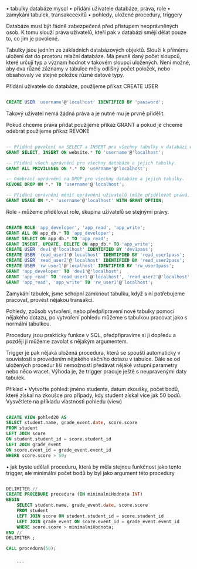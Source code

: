 • tabulky databáze mysql
• přidání uživatele databáze, práva, role
• zamykání tabulek, transakceexitů
• pohledy, uložené procedury, triggery

Databáze musí být řádně zabezpečená před přístupem neoprávněných osob. K tomu slouží práva uživatelů, kteří pak v databázi smějí dělat pouze to, co jim je povolené.

Tabulky jsou jedním ze základních databázových objektů. Slouží k přímému uložení dat do prostoru relační databáze. Má pevně daný počet sloupců, které určují typ a význam hodnot v takovém sloupci uložených. Není možné, aby dva různé záznamy v tabulce měly odlišný počet položek, nebo obsahovaly ve stejné položce různé datové typy.

Přídání uživatele do databáze, použíjeme příkaz CREATE USER

``` SQL

CREATE USER 'username'@'localhost' IDENTIFIED BY 'password';

```
Takový uživatel nemá žádná práva a je nutné mu je prvně přidělit.

Pokud chceme práva přidat použijeme příkaz GRANT a pokud je chceme odebrat použijeme příkaz REVOKE

``` SQL

-- Přidání povolení na SELECT a INSERT pro všechny tabulky v databázi website.
GRANT SELECT, INSERT ON website.* TO 'username'@'localhost';

-- Přidání všech oprávnění pro všechny databáze a jejich tabulky.
GRANT ALL PRIVILEGES ON *.* TO 'username'@'localhost';

-- Odebrání oprávnění na DROP pro všechny databáze a jejich tabulky.
REVOKE DROP ON *.* TO 'username'@'localhost';

-- Přidání oprávnění měnit oprávnění uživatelů (může přidělovat prává, která sám má).
GRANT USAGE ON *.* 'username'@'localhost' WITH GRANT OPTION;

```

Role - můžeme přidělovat role, skupina uživatelů se stejnými právy.

``` SQL

CREATE ROLE 'app_developer', 'app_read', 'app_write';
GRANT ALL ON app_db.* TO 'app_developer';
GRANT SELECT ON app_db.* TO 'app_read';
GRANT INSERT, UPDATE, DELETE ON app_db.* TO 'app_write';
CREATE USER 'dev1'@'localhost' IDENTIFIED BY 'dev1pass';
CREATE USER 'read_user1'@'localhost' IDENTIFIED BY 'read_user1pass';
CREATE USER 'read_user2'@'localhost' IDENTIFIED BY 'read_user2pass';
CREATE USER 'rw_user1'@'localhost' IDENTIFIED BY 'rw_user1pass';
GRANT 'app_developer' TO 'dev1'@'localhost';
GRANT 'app_read' TO 'read_user1'@'localhost', 'read_user2'@'localhost';
GRANT 'app_read', 'app_write' TO 'rw_user1'@'localhost';

```

Zamykání tabulek, jsme schopní zamknout tabulku, když s ní potřebujeme pracovat, provést nějakou transakci.

Pohledy, způsob vytvoření, nebo předpřipravení nové tabulky pomocí nějakého dotazu, po vytvoření pohledu můžeme s tabulkou pracovat jako s normální tabulkou.

Procedury jsou prakticky funkce v SQL, předpřipravíme si ji dopředu a později ji můžeme zavolat s nějakým argumentem.

Trigger je pak nějaká uložená procedura, která se spouští automaticky v souvislosti s provedením nějakého akčního dotazu v tabulce. Dále se od uložených procedur liší nemožností předávat nějaké vstupní parametry nebo něco vracet. Výhoda je, že trigger pracuje ještě s neupravenými daty tabulek.

Příklad
• Vytvořte pohled: jméno studenta, datum zkoušky, počet bodů, které
získal na zkoušce pro případy, kdy student získal více jak 50 bodů.
Vysvětlete na příkladu vlastnosti pohledu (view)

``` SQL

CREATE VIEW pohled20 AS
SELECT student.name, grade_event.date, score.score
FROM student
LEFT JOIN score
ON student.student_id = score.student_id
LEFT JOIN grade_event
ON score.event_id = grade_event.event_id
WHERE score.score > 50;

```

• jak byste udělali proceduru, která by měla stejnou funkčnost jako tento
trigger, ale minimální počet bodů by byl jako argument této procedury

``` SQL

DELIMITER //
CREATE PROCEDURE procedura (IN minimalniHodnota INT)
BEGIN
    SELECT student.name, grade_event.date, score.score
    FROM student
    LEFT JOIN score ON student.student_id = score.student_id
    LEFT JOIN grade_event ON score.event_id = grade_event.event_id
    WHERE score.score > minimalniHodnota;
END //
DELIMITER ;

CALL procedura(50);


	```